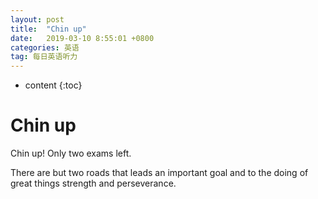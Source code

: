 ```yaml
---
layout: post
title:  "Chin up"
date:   2019-03-10 8:55:01 +0800
categories: 英语
tag: 每日英语听力
---
```

* content
{:toc}


# Chin up

Chin up! Only two exams left.

There are but two roads that leads an important goal and to the doing of great things strength and perseverance.





